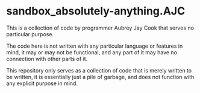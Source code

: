 # sandbox_absolutely-anything.AJC

This is a collection of code by programmer Aubrey Jay Cook that serves no particular purpose.

The code here is not written with any particular language or features in mind, it may or may not be functional, and any part of it may have no connection with other parts of it.

This repository only serves as a collection of code that is merely written to be written, it is essentially just a pile of garbage, and does not function with any explicit purpose in mind.
